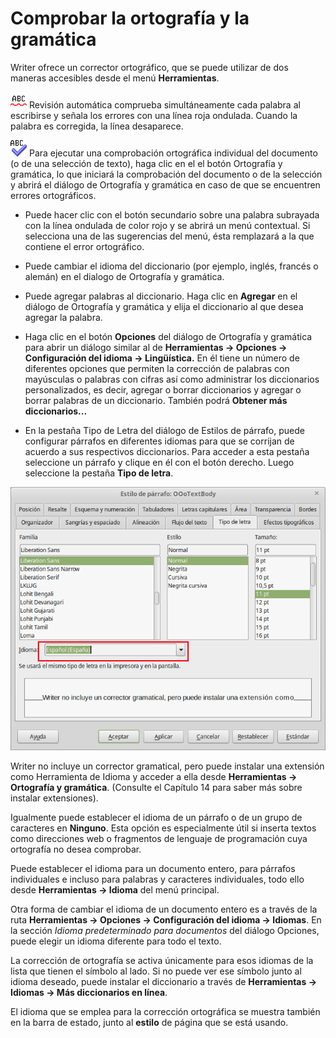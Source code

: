 
# Comprobar la ortografía y la gramática

Writer ofrece un corrector ortográfico, que se puede utilizar de dos maneras accesibles desde el menú **Herramientas**.

![](https://raw.githubusercontent.com/catedu/libreOffice-la-suite-ofimatica-libre/master/img/correctorgra.png)
Revisión automática comprueba simultáneamente cada palabra al escribirse y señala los errores con una línea roja ondulada. Cuando la palabra es corregida, la línea desaparece.

![](https://raw.githubusercontent.com/catedu/libreOffice-la-suite-ofimatica-libre/master/img/correctorau.png)
Para ejecutar una comprobación ortográfica individual del documento (o de una selección de texto), haga clic en el el botón Ortografía y gramática, lo que iniciará la comprobación del documento o de la selección y abrirá el diálogo de Ortografía y gramática en caso de que se encuentren errores ortográficos.

- Puede hacer clic con el botón secundario sobre una palabra subrayada con la línea ondulada de color rojo y se abrirá un menú contextual. Si selecciona una de las sugerencias del menú, ésta remplazará a la que contiene el error ortográfico.

- Puede cambiar el idioma del diccionario (por ejemplo, inglés, francés o alemán) en el dialogo de Ortografía y gramática.

- Puede agregar palabras al diccionario. Haga clic en **Agregar** en el diálogo de Ortografía y gramática y elija el diccionario al que desea agregar la palabra. 

- Haga clic en el botón **Opciones** del diálogo de Ortografía y gramática para abrir un diálogo similar al de **Herramientas → Opciones → Configuración del idioma → Lingüística.** En él tiene un número de diferentes opciones que permiten la corrección de palabras con mayúsculas o palabras con cifras así como administrar los diccionarios personalizados, es decir, agregar o borrar diccionarios y agregar o borrar palabras de un diccionario. También podrá **Obtener más diccionarios...**

- En la pestaña Tipo de Letra del diálogo de Estilos de párrafo, puede configurar párrafos en diferentes idiomas para que se corrijan de acuerdo a sus respectivos diccionarios. Para acceder a esta pestaña seleccione un párrafo y clique en él con el botón derecho. Luego seleccione la pestaña **Tipo de letra**.

![](https://raw.githubusercontent.com/catedu/libreOffice-la-suite-ofimatica-libre/master/img/Estilo_de_parrafo_OOoTextBody_261.png)

Writer no incluye un corrector gramatical, pero puede instalar una extensión como Herramienta de Idioma y acceder a ella desde **Herramientas → Ortografía y gramática**. (Consulte el Capítulo 14 para saber más sobre instalar extensiones).

Igualmente puede establecer el idioma de un párrafo o de un grupo de caracteres en **Ninguno**. Esta opción es especialmente útil si inserta textos como direcciones web o fragmentos de lenguaje de programación cuya ortografía no desea comprobar.

Puede establecer el idioma para un documento entero, para párrafos individuales e incluso para palabras y caracteres individuales, todo ello desde **Herramientas → Idioma** del menú principal.

Otra forma de cambiar el idioma de un documento entero es a través de la ruta **Herramientas → Opciones → Configuración del idioma → Idiomas**. En la sección *Idioma predeterminado para documentos* del diálogo Opciones, puede elegir un idioma diferente para todo el texto.

La corrección de ortografía se activa únicamente para esos idiomas de la lista que tienen el símbolo al lado. Si no puede ver ese símbolo junto al idioma deseado, puede instalar el diccionario a través de **Herramientas → Idiomas → Más diccionarios en línea**.

El idioma que se emplea para la corrección ortográfica se muestra también en la barra de estado, junto al **estilo** de página que se está usando.

